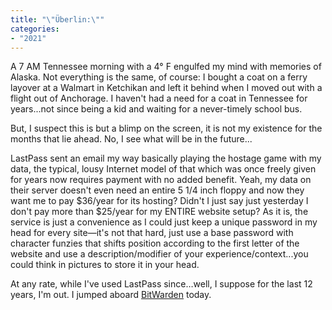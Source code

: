 ```yaml
---
title: "\"Überlin:\""
categories:
- "2021"
---
```



A 7 AM Tennessee morning with a 4° F engulfed my mind with memories of Alaska. Not everything is the same, of course: I bought a coat on a ferry layover at a Walmart in Ketchikan and left it behind when I moved out with a flight out of Anchorage. I haven't had a need for a coat in Tennessee for years...not since being a kid and waiting for a never-timely school bus.

But, I suspect this is but a blimp on the screen, it is not my existence for the months that lie ahead. No, I see what will be in the future...


LastPass sent an email my way basically playing the hostage game with my data, the typical, lousy Internet model of that which was once freely given for years now requires payment with no added benefit. Yeah, my data on their server doesn't even need an entire 5 1/4 inch floppy and now they want me to pay $36/year for its hosting? Didn't I just say just yesterday I don't pay more than $25/year for my ENTIRE website setup? As it is, the service is just a convenience as I could just keep a unique password in my head for every site—it's not that hard, just use a base password with character funzies that shifts position according to the first letter of the website and use a description/modifier of your experience/context...you could think in pictures to store it in your head.  

At any rate, while I've used LastPass since…well, I suppose for the last 12 years, I'm out. I jumped aboard [BitWarden](https://bitwarden.com) today.



